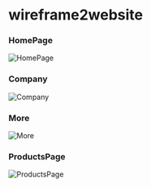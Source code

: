 # wireframe2website
### HomePage
![HomePage](https://user-images.githubusercontent.com/126170946/222133298-6f101eaf-5201-4a82-95c8-c9e82253f0ab.JPG)
### Company

![Company](https://user-images.githubusercontent.com/126170946/222134428-fb26e70f-cea3-4e49-8ce3-16ba32132605.JPG)
### More

![More](https://user-images.githubusercontent.com/126170946/222134579-c4ac0be5-9a45-46a4-85ae-b82f68ffc9c3.JPG)
### ProductsPage
![ProductsPage](https://user-images.githubusercontent.com/126170946/222134618-856cf2ef-bdca-4577-a819-8233e9011c5e.JPG)

